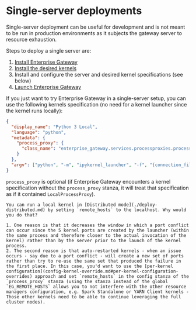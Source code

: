 # Single-server deployments

Single-server deployment can be useful for development and is not meant to be run in production environments as it subjects the gateway server to resource exhaustion.

Steps to deploy a single server are:

1. [Install Enterprise Gateway](installing-eg.md)
2. [Install the desired kernels](installing-kernels.md)
3. Install and configure the server and desired kernel specifications (see below)
4. [Launch Enterprise Gateway](launching-eg.md)

If you just want to try Enterprise Gateway in a single-server setup, you can use the following kernels specification (no need for a kernel launcher since the kernel runs locally):

```json
{
  "display_name": "Python 3 Local",
  "language": "python",
  "metadata": {
    "process_proxy": {
      "class_name": "enterprise_gateway.services.processproxies.processproxy.LocalProcessProxy"
    }
  },
  "argv": ["python", "-m", "ipykernel_launcher", "-f", "{connection_file}"]
}
```

`process_proxy` is optional (if Enterprise Gateway encounters a kernel specification without the `process_proxy` stanza, it will treat that specification as if it contained `LocalProcessProxy`).

```{tip}
You can run a local kernel in [Distributed mode](./deploy-distributed.md) by setting `remote_hosts` to the localhost. Why would you do that?

1. One reason is that it decreases the window in which a port conflict can occur since the 5 kernel ports are created by the launcher (within the same process and therefore closer to the actual invocation of the kernel) rather than by the server prior to the launch of the kernel process.
2. The second reason is that auto-restarted kernels - when an issue occurs - say due to a port conflict - will create a new set of ports rather than try to re-use the same set that produced the failure in the first place. In this case, you'd want to use the [per-kernel configuration](config-kernel-override.md#per-kernel-configuration-overrides) approach and set `remote_hosts` in the config stanza of the `process_proxy` stanza (using the stanza instead of the global `EG_REMOTE_HOSTS` allows you to not interfere with the other resource managers configuration, e.g. Spark Standalone or YARN Client kernels - Those other kernels need to be able to continue leveraging the full cluster nodes).

```
